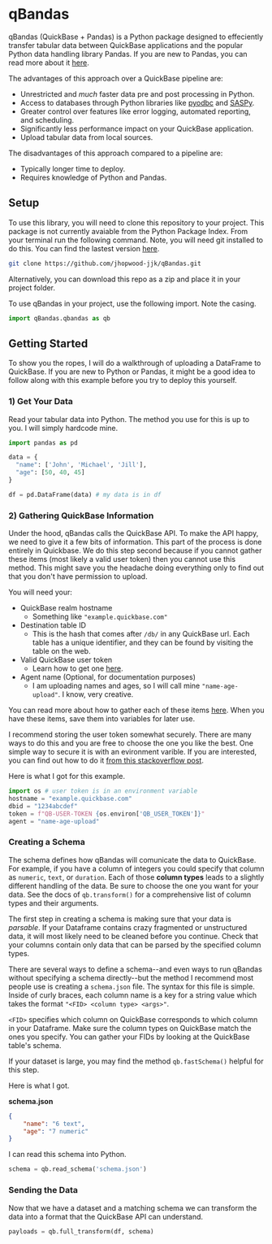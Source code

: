 # qBandas

qBandas (QuickBase + Pandas) is a Python package designed to effeciently transfer tabular data between QuickBase applications and the popular Python data handling library Pandas. If you are new to Pandas, you can read more about it [here](https://pandas.pydata.org/).

The advantages of this approach over a QuickBase pipeline are:
* Unrestricted and _much_ faster data pre and post processing in Python.
* Access to databases through Python libraries like [pyodbc](https://github.com/mkleehammer/pyodbc) and [SASPy](https://sassoftware.github.io/saspy/).
* Greater control over features like error logging, automated reporting, and scheduling.
* Significantly less performance impact on your QuickBase application.
* Upload tabular data from local sources. 

The disadvantages of this approach compared to a pipeline are:
* Typically longer time to deploy.
* Requires knowledge of Python and Pandas.

## Setup

To use this library, you will need to clone this repository to your project. This package is not currently avaiable from the Python Package Index. From your terminal run the following command. Note, you will need git installed to do this. You can find the lastest version [here](https://git-scm.com/).

```bash
git clone https://github.com/jhopwood-jjk/qBandas.git
```

Alternatively, you can download this repo as a zip and place it in your project folder.

To use qBandas in your project, use the following import. Note the casing. 

```python
import qBandas.qbandas as qb
```

## Getting Started

To show you the ropes, I will do a walkthrough of uploading a DataFrame to QuickBase. If you are new to Python or Pandas, it might be a good idea to follow along with this example before you try to deploy this yourself. 

### 1) Get Your Data

Read your tabular data into Python. The method you use for this is up to you. I will simply hardcode mine. 

```python
import pandas as pd

data = {
  "name": ['John', 'Michael', 'Jill'],
  "age": [50, 40, 45]
}

df = pd.DataFrame(data) # my data is in df
```

### 2) Gathering QuickBase Information

Under the hood, qBandas calls the QuickBase API. To make the API happy, we need to give it a few bits of information. This part of the process is done entirely in Quickbase. We do this step second because if you cannot gather these items (most likely a valid user token) then you cannot use this method. This might save you the headache doing everything only to find out that you don't have permission to upload. 

You will need your:

* QuickBase realm hostname 
    - Something like `"example.quickbase.com"`
* Destination table ID 
    - This is the hash that comes after `/db/` in any QuickBase url. Each table has a unique identifier, and they can be found by visiting the table on the web.
* Valid QuickBase user token
    - Learn how to get one [here](https://developer.quickbase.com/auth).
* Agent name (Optional, for documentation purposes)
    - I am uploading names and ages, so I will call mine `"name-age-upload"`. I know, very creative.  

You can read more about how to gather each of these items [here](https://developer.quickbase.com). When you have these items, save them into variables for later use. 

I recommend storing the user token somewhat securely. There are many ways to do this and you are free to choose the one you like the best. One simple way to secure it is with an evironment varible. If you are interested, you can find out how to do it [from this stackoverflow post](https://stackoverflow.com/questions/4906977/how-can-i-access-environment-variables-in-python).

Here is what I got for this example.

```python
import os # user token is in an environment variable
hostname = "example.quickbase.com"
dbid = "1234abcdef"
token = f"QB-USER-TOKEN {os.environ['QB_USER_TOKEN']}"
agent = "name-age-upload"
```

### Creating a Schema

The schema defines how qBandas will comunicate the data to QuickBase. For example, if you have a column of integers you could specify that column as `numeric`, `text`, or `duration`. Each of those __column types__ leads to a slightly different handling of the data. Be sure to choose the one you want for your data. See the docs of `qb.transform()` for a comprehensive list of column types and their arguments. 

The first step in creating a schema is making sure that your data is _parsable_. If your Dataframe contains crazy fragmented or unstructured data, it will most likely need to be cleaned before you continue. Check that your columns contain only data that can be parsed by the specified column types. 

There are several ways to define a schema--and even ways to run qBandas without specifying a schema directly--but the method I recommend most people use is creating a `schema.json` file. The syntax for this file is simple. Inside of curly braces, each column name is a key for a string value which takes the format `"<FID> <column type> <args>"`. 

`<FID>` specifies which column on QuickBase corresponds to which column in your Dataframe. Make sure the column types on QuickBase match the ones you specify. You can gather your FIDs by looking at the QuickBase table's schema. 

If your dataset is large, you may find the method `qb.fastSchema()` helpful for this step.

Here is what I got.

<div style="margin:0;"><b>schema.json</b></div>

```json
{
    "name": "6 text",
    "age": "7 numeric"    
}
```

I can read this schema into Python.

```python
schema = qb.read_schema('schema.json')
```

### Sending the Data

Now that we have a dataset and a matching schema we can transform the data into a format that the QuickBase API can understand. 

```python
payloads = qb.full_transform(df, schema)
```